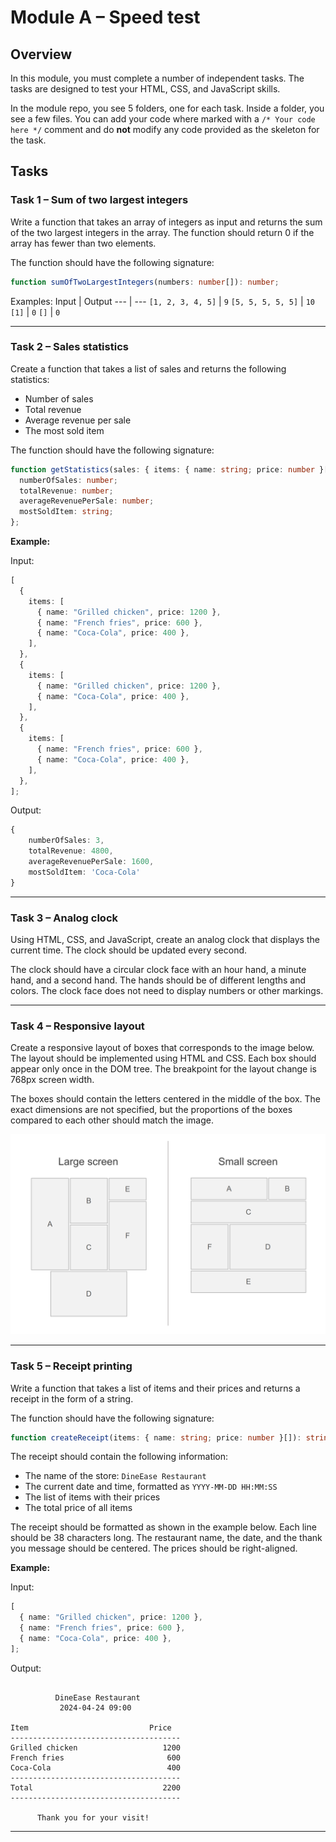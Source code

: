 # Module A – Speed test

## Overview

In this module, you must complete a number of independent tasks. The tasks are designed to test your HTML, CSS, and JavaScript skills.

In the module repo, you see 5 folders, one for each task. Inside a folder, you see a few files. You can add your code where marked with a `/* Your code here */` comment and do **not** modify any code provided as the skeleton for the task.

## Tasks

### Task 1 – Sum of two largest integers

Write a function that takes an array of integers as input and returns the sum of the two largest integers in the array. The function should return 0 if the array has fewer than two elements.

The function should have the following signature:

```typescript
function sumOfTwoLargestIntegers(numbers: number[]): number;
```

Examples:
Input | Output
--- | ---
`[1, 2, 3, 4, 5]` | `9`
`[5, 5, 5, 5, 5]` | `10`
`[1]` | `0`
`[]` | `0`

---

### Task 2 – Sales statistics

Create a function that takes a list of sales and returns the following statistics:

- Number of sales
- Total revenue
- Average revenue per sale
- The most sold item

The function should have the following signature:

```typescript
function getStatistics(sales: { items: { name: string; price: number }[] }[]): {
  numberOfSales: number;
  totalRevenue: number;
  averageRevenuePerSale: number;
  mostSoldItem: string;
};
```

**Example:**

Input:

```typescript
[
  {
    items: [
      { name: "Grilled chicken", price: 1200 },
      { name: "French fries", price: 600 },
      { name: "Coca-Cola", price: 400 },
    ],
  },
  {
    items: [
      { name: "Grilled chicken", price: 1200 },
      { name: "Coca-Cola", price: 400 },
    ],
  },
  {
    items: [
      { name: "French fries", price: 600 },
      { name: "Coca-Cola", price: 400 },
    ],
  },
];
```

Output:

```typescript
{
	numberOfSales: 3,
	totalRevenue: 4800,
	averageRevenuePerSale: 1600,
	mostSoldItem: 'Coca-Cola'
}
```

---

### Task 3 – Analog clock

Using HTML, CSS, and JavaScript, create an analog clock that displays the current time. The clock should be updated every second.

The clock should have a circular clock face with an hour hand, a minute hand, and a second hand. The hands should be of different lengths and colors.
The clock face does not need to display numbers or other markings.

---

### Task 4 – Responsive layout

Create a responsive layout of boxes that corresponds to the image below. The layout should be implemented using HTML and CSS. Each box should appear only once in the DOM tree. The breakpoint for the layout change is 768px screen width.

The boxes should contain the letters centered in the middle of the box. The exact dimensions are not specified, but the proportions of the boxes compared to each other should match the image.

![Responsive layout](assets/module-a/responsive-layout.png)

---

### Task 5 – Receipt printing

Write a function that takes a list of items and their prices and returns a receipt in the form of a string.

The function should have the following signature:

```typescript
function createReceipt(items: { name: string; price: number }[]): string;
```

The receipt should contain the following information:

- The name of the store: `DineEase Restaurant`
- The current date and time, formatted as `YYYY-MM-DD HH:MM:SS`
- The list of items with their prices
- The total price of all items

The receipt should be formatted as shown in the example below.
Each line should be 38 characters long. The restaurant name, the date, and the thank you message should be centered. The prices should be right-aligned.

**Example:**

Input:

```typescript
[
  { name: "Grilled chicken", price: 1200 },
  { name: "French fries", price: 600 },
  { name: "Coca-Cola", price: 400 },
];
```

Output:

```

          DineEase Restaurant
           2024-04-24 09:00

Item                           Price
--------------------------------------
Grilled chicken                   1200
French fries                       600
Coca-Cola                          400
--------------------------------------
Total                             2200
--------------------------------------

      Thank you for your visit!

```

---
